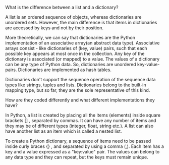 What is the difference between a list and a dictionary?



A list is an ordered sequence of objects, whereas dictionaries are unordered sets. However, the main difference is that items in dictionaries are accessed by keys and not by their position.

More theoretically, we can say that dictionaries are the Python implementation of an associative array(an abstract data type). Associative arrays consist - like dictionaries of (key, value) pairs, such that each possible key appears at most once in the collection. Any key of the dictionary is associated (or mapped) to a value. The values of a dictionary can be any type of Python data. So, dictionaries are unordered key-value-pairs. Dictionaries are implemented as hash tables.

Dictionaries don't support the sequence operation of the sequence data types like strings, tuples and lists. Dictionaries belong to the built-in mapping type, but so far, they are the sole representative of this kind.

How are they coded differently and what different implementations they have?

In Python, a list is created by placing all the items (elements) inside square brackets [] , separated by commas. It can have any number of items and they may be of different types (integer, float, string etc.). A list can also have another list as an item which is called a nested list.

To create a Python dictionary, a sequence of items need to be passed inside curly braces {} , and separated by using a comma (,). Each item has a key and a value expressed as a "key:value" pair. The values can belong to any data type and they can repeat, but the keys must remain unique.